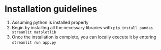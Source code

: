 # Installation guidelines
1. Assuming python is installed properly
2. Begin by installing all the necessary libraries with ```pip install pandas streamlit matplotlib```
3. Once the installation is complete, you can locally execute it by entering ```streamlit run app.py```
